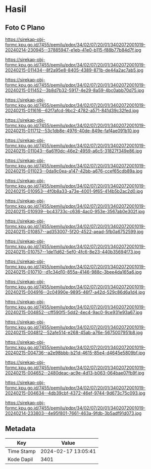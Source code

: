 # Hasil

## Foto C Plano

https://sirekap-obj-formc.kpu.go.id/7455/pemilu/pdpr/34/02/07/20/01/3402072001019-20240214-230945--37885947-e1eb-41e0-b115-f88b77b84d7f.jpg

https://sirekap-obj-formc.kpu.go.id/7455/pemilu/pdpr/34/02/07/20/01/3402072001019-20240215-011434--8f2a95e8-8405-4389-871b-de44a2ac7ab5.jpg

https://sirekap-obj-formc.kpu.go.id/7455/pemilu/pdpr/34/02/07/20/01/3402072001019-20240215-011452--3b8d7b32-5917-4e29-8a59-4bc0abb70d75.jpg

https://sirekap-obj-formc.kpu.go.id/7455/pemilu/pdpr/34/02/07/20/01/3402072001019-20240215-011616--62f7afcd-9bc2-4782-a571-841d39c32fed.jpg

https://sirekap-obj-formc.kpu.go.id/7455/pemilu/pdpr/34/02/07/20/01/3402072001019-20240215-011712--53c1db8e-4976-40de-849e-faf4ae091b10.jpg

https://sirekap-obj-formc.kpu.go.id/7455/pemilu/pdpr/34/02/07/20/01/3402072001019-20240215-011043--6a61f0dc-46e2-4959-a6c5-31827f349e86.jpg

https://sirekap-obj-formc.kpu.go.id/7455/pemilu/pdpr/34/02/07/20/01/3402072001019-20240215-011023--0da9c0ea-a147-42bb-a676-ccef65cdb89a.jpg

https://sirekap-obj-formc.kpu.go.id/7455/pemilu/pdpr/34/02/07/20/01/3402072001019-20240215-010953--4f0b8a33-a73e-4001-9f65-414b5b2ac2d0.jpg

https://sirekap-obj-formc.kpu.go.id/7455/pemilu/pdpr/34/02/07/20/01/3402072001019-20240215-010939--bc43733c-c636-4ac0-953e-3567ab0e302f.jpg

https://sirekap-obj-formc.kpu.go.id/7455/pemilu/pdpr/34/02/07/20/01/3402072001019-20240215-010857--ad353007-5f20-4522-aead-5fb0a6752599.jpg

https://sirekap-obj-formc.kpu.go.id/7455/pemilu/pdpr/34/02/07/20/01/3402072001019-20240215-010757--1de11d62-5ef0-4fc6-8e23-440b35694f73.jpg

https://sirekap-obj-formc.kpu.go.id/7455/pemilu/pdpr/34/02/07/20/01/3402072001019-20240215-010710--d1c34d10-855a-4146-988c-3bee4da165a6.jpg

https://sirekap-obj-formc.kpu.go.id/7455/pemilu/pdpr/34/02/07/20/01/3402072001019-20240215-004916--2c04990e-9895-46f7-a42d-529c86d6a1d4.jpg

https://sirekap-obj-formc.kpu.go.id/7455/pemilu/pdpr/34/02/07/20/01/3402072001019-20240215-004852--cff590f5-5dd2-4ec4-9ac0-9ce931e93a67.jpg

https://sirekap-obj-formc.kpu.go.id/7455/pemilu/pdpr/34/02/07/20/01/3402072001019-20240215-004812--52afe514-e268-45ab-a76e-5675007951b8.jpg

https://sirekap-obj-formc.kpu.go.id/7455/pemilu/pdpr/34/02/07/20/01/3402072001019-20240215-004736--a2e98bbb-b21d-4615-85e4-d4645e5809bf.jpg

https://sirekap-obj-formc.kpu.go.id/7455/pemilu/pdpr/34/02/07/20/01/3402072001019-20240215-004652--2480deac-ac9e-4d13-b063-064bae07fb9f.jpg

https://sirekap-obj-formc.kpu.go.id/7455/pemilu/pdpr/34/02/07/20/01/3402072001019-20240215-004634--4db39cbf-4372-46ef-9744-9d673c75c093.jpg

https://sirekap-obj-formc.kpu.go.id/7455/pemilu/pdpr/34/02/07/20/01/3402072001019-20240214-233803--4e95f801-7661-463a-9fdb-3b5adf91d073.jpg


## Metadata

| Key        | Value               |
| ---------- | ------------------- |
| Time Stamp | 2024-02-17 13:05:41 |
| Kode Dapil | 3401                |



